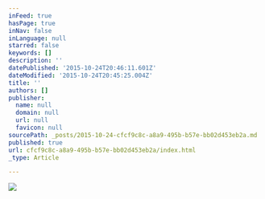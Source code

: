 ```yaml
---
inFeed: true
hasPage: true
inNav: false
inLanguage: null
starred: false
keywords: []
description: ''
datePublished: '2015-10-24T20:46:11.601Z'
dateModified: '2015-10-24T20:45:25.004Z'
title: ''
authors: []
publisher:
  name: null
  domain: null
  url: null
  favicon: null
sourcePath: _posts/2015-10-24-cfcf9c8c-a8a9-495b-b57e-bb02d453eb2a.md
published: true
url: cfcf9c8c-a8a9-495b-b57e-bb02d453eb2a/index.html
_type: Article

---
```

![](https://the-grid-user-content.s3-us-west-2.amazonaws.com/df9d3c19-511b-4d04-8421-8a2b30604ddd.jpg)